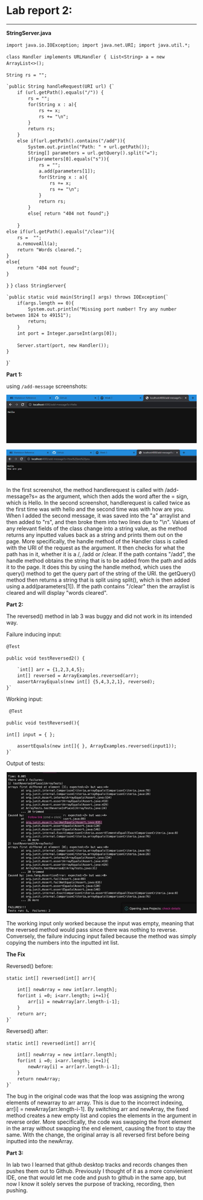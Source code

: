 # Lab report 2: 
---
**StringServer.java**

`import java.io.IOException;
import java.net.URI;
import java.util.*;`

`class Handler implements URLHandler {`
` List<String> a = new ArrayList<>();`

`String rs = "";`
    
    `public String handleRequest(URI url) {`
        if (url.getPath().equals("/")) {
            rs = "";
            for(String x : a){
                rs += x;
                rs += "\n";
            }
            return rs;
        }
        else if(url.getPath().contains("/add")){
            System.out.println("Path: " + url.getPath());
            String[] parameters = url.getQuery().split("=");
            if(parameters[0].equals("s")){
                rs = ""; 
                a.add(parameters[1]);
                for(String x : a){
                    rs += x;
                    rs += "\n";
                }
                return rs;
            }
            else{ return "404 not found";}

        }
    else if(url.getPath().equals("/clear")){
        rs =  "";
        a.removeAll(a);
        return "Words cleared.";
    }
    else{
        return "404 not found";
    }
`}`
`}`
`class StringServer{`

    `public static void main(String[] args) throws IOException{`
        if(args.length == 0){
            System.out.println("Missing port number! Try any number between 1024 to 49151");
            return;
        }
        int port = Integer.parseInt(args[0]);

        Server.start(port, new Handler());
    }
}`
 
**Part 1:**

 using `/add-message` screenshots: 
 
 ![Image](hello.jpg)
 
 ![Image](howareyou.jpg)
 
 In the first screenshot, the method handlerequest is called with /add-message?s= as the argument, which then adds the word after the = sign, which is Hello. In the second screenshot, handlerequest is called twice as the first time was with hello and the second time was with how are you. When I added the second message, it was saved into the "a" arraylist and then added to "rs", and then broke them into two lines due to "\n". Values of any relevant fields of the class change into a string value, as the method returns any inputted values back as a string and prints them out on the page. More specifically, the handle method of the Handler class is called with the URI of the request as the argument. It then checks for what the path has in it, whether it is a /, /add or /clear. If the path contains "/add", the handle method obtains the string that is to be added from the path and adds it to the page. It does this by using the handle method, which uses the query() method to get the query part of the string of the URI. the getQuery() method then returns a string that is split using split(), which is then added using a.add(parameters[1]). If the path contains "/clear" then the arraylist is cleared and will display "words cleared".
 
**Part 2:**

The reversed() method in lab 3 was buggy and did not work in its intended way. 

Failure inducing input: 

`@Test`

   `public void testReversed2() {`
   
        `int[] arr = {1,2,3,4,5};
        int[] reversed = ArrayExamples.reversed(arr);
        aasertArrayEquals(new int[] {5,4,3,2,1}, reversed);
    }`

Working input:

` @Test`


   `public void testReversed(){`
   
   `int[] input = { };`
        
        assertEquals(new int[]{ }, ArrayExamples.reversed(input1));
    }`

Output of tests: 

![Image](outputs.jpg)

The working input only worked because the input was empty, meaning that the reversed method would pass since there was nothing to reverse. Conversely, the failure inducing input failed because the method was simply copying the numbers into the inputted int list. 

**The Fix**

Reversed() before: 

 `static int[] reversed(int[] arr){`
 
        int[] newArray = new int[arr.length];
        for(int i =0; i<arr.length; i+=1){
            arr[i] = newArray[arr.length-i-1];
        }
        return arr; 
    }`

Reversed() after:

`static int[] reversed(int[] arr){`

        int[] newArray = new int[arr.length];
        for(int i =0; i<arr.length; i+=1){
            newArray[i] = arr[arr.length-i-1];
        }
        return newArray; 
    }`

The bug in the original code was that the loop was assigning the wrong elements of newarray to arr array. This is due to the incorrect indexing, arr[i] = newArray[arr.length-i-1]. By switching arr and newArray, the fixed method creates a new empty list and copies the elements in the argument in reverse order. More specifically, the code was swapping the front element in the array without swapping the end element, causing the front to stay the same. With the change, the original array is all reversed first before being inputted into the newArray. 

**Part 3:**

In lab two I learned that github desktop tracks and records changes then pushes them out to Github. Previously I thought of it as a more convienient IDE, one that would let me code and push to github in the same app, but now I know it solely serves the purpose of tracking, recording, then pushing. 



